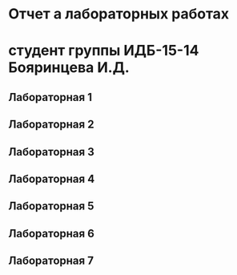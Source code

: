 # Отчет а лабораторных работах
# студент группы ИДБ-15-14 Бояринцева И.Д.

## Лабораторная 1

## Лабораторная 2

## Лабораторная 3

## Лабораторная 4

## Лабораторная 5

## Лабораторная 6

## Лабораторная 7
